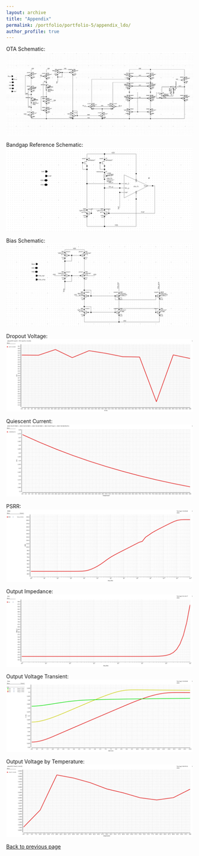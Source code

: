 ```yaml
---
layout: archive
title: "Appendix"
permalink: /portfolio/portfolio-5/appendix_ldo/
author_profile: true
---
```


OTA Schematic:
![](/images/ldo_images/ota_schematic.png)

Bandgap Reference Schematic:
![](/images/ldo_images/bandgap_schematic.png)

Bias Schematic:
![](/images/ldo_images/bias_schematic.png)

Dropout Voltage:
![](/images/ldo_images/dropv_il.png)

Quiescent Current:
![](/images/ldo_images/gndi_temp_10m.png)

PSRR:
![](/images/ldo_images/psrr_10m.png)

Output Impedance:
![](/images/ldo_images/rout_50m.png)

Output Voltage Transient:
![](/images/ldo_images/vout_t_10m.png)

Output Voltage by Temperature:
![](/images/ldo_images/vout_temp_10m.png)

[Back to previous page](/portfolio/portfolio-5)
